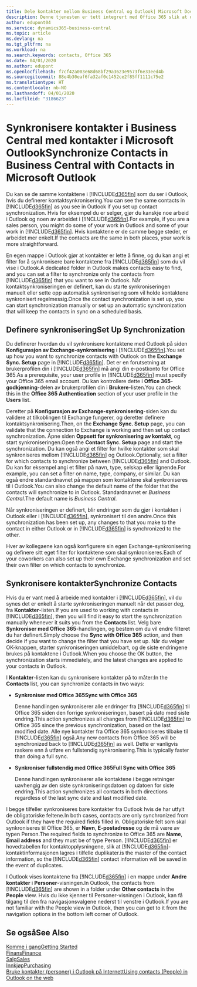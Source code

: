 ```yaml
---
title: Dele kontakter mellom Business Central og Outlook| Microsoft Docs
description: Denne tjenesten er tett integrert med Office 365 slik at du kan dele kontakter mellom Outlook og Business Central.
author: edupont04
ms.service: dynamics365-business-central
ms.topic: article
ms.devlang: na
ms.tgt_pltfrm: na
ms.workload: na
ms.search.keywords: contacts, Office 365
ms.date: 04/01/2020
ms.author: edupont
ms.openlocfilehash: f7cf42a003e68d68bf29a3623e9573f6e33eed4b
ms.sourcegitcommit: 88e4b30eaf6fa32af0c1452ce2f85ff1111c75e2
ms.translationtype: HT
ms.contentlocale: nb-NO
ms.lasthandoff: 04/01/2020
ms.locfileid: "3186623"
---
```

# <a name="synchronize-contacts-in-business-central-with-contacts-in-microsoft-outlook"></a><span data-ttu-id="1e07e-103">Synkronisere kontakter i Business Central med kontakter i Microsoft Outlook</span><span class="sxs-lookup"><span data-stu-id="1e07e-103">Synchronize Contacts in Business Central with Contacts in Microsoft Outlook</span></span>
<span data-ttu-id="1e07e-104">Du kan se de samme kontaktene i [!INCLUDE[d365fin](includes/d365fin_md.md)] som du ser i Outlook, hvis du definerer kontaktsynkronisering.</span><span class="sxs-lookup"><span data-stu-id="1e07e-104">You can see the same contacts in [!INCLUDE[d365fin](includes/d365fin_md.md)] as you see in Outlook if you set up contact synchronization.</span></span> <span data-ttu-id="1e07e-105">Hvis for eksempel du er selger, gjør du kanskje noe arbeid i Outlook og noen av arbeidet i [!INCLUDE[d365fin](includes/d365fin_md.md)].</span><span class="sxs-lookup"><span data-stu-id="1e07e-105">For example, if you are a sales person, you might do some of your work in Outlook and some of your work in [!INCLUDE[d365fin](includes/d365fin_md.md)].</span></span> <span data-ttu-id="1e07e-106">Hvis kontaktene er de samme begge steder, er arbeidet mer enkelt.</span><span class="sxs-lookup"><span data-stu-id="1e07e-106">If the contacts are the same in both places, your work is more straightforward.</span></span>  

<span data-ttu-id="1e07e-107">En egen mappe i Outlook gjør at kontakter er lette å finne, og du kan angi et filter for å synkronisere bare kontaktene fra [!INCLUDE[d365fin](includes/d365fin_md.md)] som du vil vise i Outlook.</span><span class="sxs-lookup"><span data-stu-id="1e07e-107">A dedicated folder in Outlook makes contacts easy to find, and you can set a filter to synchronize only the contacts from [!INCLUDE[d365fin](includes/d365fin_md.md)] that you want to see in Outlook.</span></span> <span data-ttu-id="1e07e-108">Når kontaktsynkroniseringen er definert, kan du starte synkroniseringen manuelt eller sette opp automatisk synkronisering som vil holde kontaktene synkronisert regelmessig.</span><span class="sxs-lookup"><span data-stu-id="1e07e-108">Once the contact synchronization is set up, you can start synchronization manually or set up an automatic synchronization that will keep the contacts in sync on a scheduled basis.</span></span>  

## <a name="set-up-synchronization"></a><span data-ttu-id="1e07e-109">Definere synkronisering</span><span class="sxs-lookup"><span data-stu-id="1e07e-109">Set Up Synchronization</span></span>
<span data-ttu-id="1e07e-110">Du definerer hvordan du vil synkronisere kontaktene med Outlook på siden **Konfigurasjon av Exchange-synkronisering** i [!INCLUDE[d365fin](includes/d365fin_md.md)].</span><span class="sxs-lookup"><span data-stu-id="1e07e-110">You set up how you want to synchronize contacts with Outlook on the **Exchange Sync. Setup** page in [!INCLUDE[d365fin](includes/d365fin_md.md)].</span></span> <span data-ttu-id="1e07e-111">Det er en forutsetning at brukerprofilen din i [!INCLUDE[d365fin](includes/d365fin_md.md)] må angi din e-postkonto for Office 365.</span><span class="sxs-lookup"><span data-stu-id="1e07e-111">As a prerequisite, your user profile in [!INCLUDE[d365fin](includes/d365fin_md.md)] must specify your Office 365 email account.</span></span> <span data-ttu-id="1e07e-112">Du kan kontrollere dette i **Office 365-godkjenning**-delen av brukerprofilen din i **Brukere**-listen.</span><span class="sxs-lookup"><span data-stu-id="1e07e-112">You can check this in the **Office 365 Authentication** section of your user profile in the **Users** list.</span></span>  

<span data-ttu-id="1e07e-113">Deretter på **Konfigurasjon av Exchange-synkronisering**-siden kan du validere at tilkoblingen til Exchange fungerer, og deretter definere kontaktsynkronisering.</span><span class="sxs-lookup"><span data-stu-id="1e07e-113">Then, on the **Exchange Sync. Setup** page, you can validate that the connection to Exchange is working and then set up contact synchronization.</span></span> <span data-ttu-id="1e07e-114">Åpne siden **Oppsett for synkronisering av kontakt**, og start synkroniseringen.</span><span class="sxs-lookup"><span data-stu-id="1e07e-114">Open the **Contact Sync. Setup** page and start the synchronization.</span></span> <span data-ttu-id="1e07e-115">Du kan også angi et filter for hvilke kontakter som skal synkroniseres mellom [!INCLUDE[d365fin](includes/d365fin_md.md)] og Outlook.</span><span class="sxs-lookup"><span data-stu-id="1e07e-115">Optionally, set a filter for which contacts to synchronize between [!INCLUDE[d365fin](includes/d365fin_md.md)] and Outlook.</span></span> <span data-ttu-id="1e07e-116">Du kan for eksempel angi et filter på navn, type, selskap eller lignende.</span><span class="sxs-lookup"><span data-stu-id="1e07e-116">For example, you can set a filter on name, type, company, or similar.</span></span> <span data-ttu-id="1e07e-117">Du kan også endre standardnavnet på mappen som kontaktene skal synkroniseres til i Outlook.</span><span class="sxs-lookup"><span data-stu-id="1e07e-117">You can also change the default name of the folder that the contacts will synchronize to in Outlook.</span></span> <span data-ttu-id="1e07e-118">Standardnavnet er *Business Central*.</span><span class="sxs-lookup"><span data-stu-id="1e07e-118">The default name is *Business Central*.</span></span>  

<span data-ttu-id="1e07e-119">Når synkroniseringen er definert, blir endringer som du gjør i kontakten i Outlook eller i [!INCLUDE[d365fin](includes/d365fin_md.md)], synkronisert til den andre.</span><span class="sxs-lookup"><span data-stu-id="1e07e-119">Once this synchronization has been set up, any changes to that you make to the contact in either Outlook or in [!INCLUDE[d365fin](includes/d365fin_md.md)] is synchronized to the other.</span></span>  

<span data-ttu-id="1e07e-120">Hver av kollegaene kan også konfigurere sin egen Exchange-synkronisering og definere sitt eget filter for kontaktene som skal synkroniseres.</span><span class="sxs-lookup"><span data-stu-id="1e07e-120">Each of your coworkers can also set up their own Exchange synchronization and set their own filter on which contacts to synchronize.</span></span>  

## <a name="synchronize-contacts"></a><span data-ttu-id="1e07e-121">Synkronisere kontakter</span><span class="sxs-lookup"><span data-stu-id="1e07e-121">Synchronize Contacts</span></span>
<span data-ttu-id="1e07e-122">Hvis du er vant med å arbeide med kontakter i [!INCLUDE[d365fin](includes/d365fin_md.md)], vil du synes det er enkelt å starte synkroniseringen manuelt når det passer deg, fra **Kontakter**-listen.</span><span class="sxs-lookup"><span data-stu-id="1e07e-122">If you are used to working with contacts in [!INCLUDE[d365fin](includes/d365fin_md.md)], then you will find it easy to start the synchronization manually whenever it suits you from the **Contacts** list.</span></span> <span data-ttu-id="1e07e-123">Velg bare **Synkroniser med Office 365**-handlingen, og bestem om du vil endre filteret du har definert.</span><span class="sxs-lookup"><span data-stu-id="1e07e-123">Simply choose the **Sync with Office 365** action, and then decide if you want to change the filter that you have set up.</span></span> <span data-ttu-id="1e07e-124">Når du velger OK-knappen, starter synkroniseringen umiddelbart, og de siste endringene brukes på kontaktene i Outlook.</span><span class="sxs-lookup"><span data-stu-id="1e07e-124">When you choose the OK button, the synchronization starts immediately, and the latest changes are applied to your contacts in Outlook.</span></span>  

<span data-ttu-id="1e07e-125">I **Kontakter**-listen kan du synkronisere kontakter på to måter:</span><span class="sxs-lookup"><span data-stu-id="1e07e-125">In the **Contacts** list, you can synchronize contacts in two ways:</span></span>

* <span data-ttu-id="1e07e-126">**Synkroniser med Office 365**</span><span class="sxs-lookup"><span data-stu-id="1e07e-126">**Sync with Office 365**</span></span>

  <span data-ttu-id="1e07e-127">Denne handlingen synkroniserer alle endringer fra [!INCLUDE[d365fin](includes/d365fin_md.md)] til Office 365 siden den forrige synkroniseringen, basert på dato med siste endring.</span><span class="sxs-lookup"><span data-stu-id="1e07e-127">This action synchronizes all changes from [!INCLUDE[d365fin](includes/d365fin_md.md)] to Office 365 since the previous synchronization, based on the last modified date.</span></span> <span data-ttu-id="1e07e-128">Alle nye kontakter fra Office 365 synkroniseres tilbake til [!INCLUDE[d365fin](includes/d365fin_md.md)] også.</span><span class="sxs-lookup"><span data-stu-id="1e07e-128">Any new contacts from Office 365 will be synchronized back to [!INCLUDE[d365fin](includes/d365fin_md.md)] as well.</span></span> <span data-ttu-id="1e07e-129">Dette er vanligvis raskere enn å utføre en fullstendig synkronisering.</span><span class="sxs-lookup"><span data-stu-id="1e07e-129">This is typically faster than doing a full sync.</span></span>  

* <span data-ttu-id="1e07e-130">**Synkroniser fullstendig med Office 365**</span><span class="sxs-lookup"><span data-stu-id="1e07e-130">**Full Sync with Office 365**</span></span>

  <span data-ttu-id="1e07e-131">Denne handlingen synkroniserer alle kontaktene i begge retninger uavhengig av den siste synkroniseringsdatoen og datoen for siste endring.</span><span class="sxs-lookup"><span data-stu-id="1e07e-131">This action synchronizes all contacts in both directions regardless of the last sync date and last modified date.</span></span>  

<span data-ttu-id="1e07e-132">I begge tilfeller synkroniseres bare kontakter fra Outlook hvis de har utfylt de obligatoriske feltene.</span><span class="sxs-lookup"><span data-stu-id="1e07e-132">In both cases, contacts are only synchronized from Outlook if they have the required fields filled in.</span></span> <span data-ttu-id="1e07e-133">Obligatoriske felt som skal synkroniseres til Office 365, er **Navn**, **E-postadresse** og de må være av typen Person.</span><span class="sxs-lookup"><span data-stu-id="1e07e-133">The required fields to synchronize to Office 365 are **Name**, **Email address** and they must be of type Person.</span></span> [!INCLUDE[d365fin](includes/d365fin_md.md)] <span data-ttu-id="1e07e-134">er hovedtabellen for kontaktopplysningene, slik at [!INCLUDE[d365fin](includes/d365fin_md.md)]-kontaktinformasjonen lagres i tilfelle duplikater.</span><span class="sxs-lookup"><span data-stu-id="1e07e-134">is the master of the contact information, so the [!INCLUDE[d365fin](includes/d365fin_md.md)] contact information will be saved in the event of duplicates.</span></span>  

<span data-ttu-id="1e07e-135">I Outlook vises kontaktene fra [!INCLUDE[d365fin](includes/d365fin_md.md)] i en mappe under **Andre kontakter** i **Personer**-visningen.</span><span class="sxs-lookup"><span data-stu-id="1e07e-135">In Outlook, the contacts from [!INCLUDE[d365fin](includes/d365fin_md.md)] are shown in a folder under **Other contacts** in the **People**  view.</span></span> <span data-ttu-id="1e07e-136">Hvis du ikke kjenner til Personer-visningen i Outlook, kan få tilgang til den fra navigasjonsvalgene nederst til venstre i Outlook.</span><span class="sxs-lookup"><span data-stu-id="1e07e-136">If you are not familiar with the People view in Outlook, then you can get to it from the navigation options in the bottom left corner of Outlook.</span></span>  

## <a name="see-also"></a><span data-ttu-id="1e07e-137">Se også</span><span class="sxs-lookup"><span data-stu-id="1e07e-137">See Also</span></span>
[<span data-ttu-id="1e07e-138">Komme i gang</span><span class="sxs-lookup"><span data-stu-id="1e07e-138">Getting Started</span></span>](product-get-started.md)  
[<span data-ttu-id="1e07e-139">Finans</span><span class="sxs-lookup"><span data-stu-id="1e07e-139">Finance</span></span>](finance.md)  
[<span data-ttu-id="1e07e-140">Salg</span><span class="sxs-lookup"><span data-stu-id="1e07e-140">Sales</span></span>](sales-manage-sales.md)  
[<span data-ttu-id="1e07e-141">Innkjøp</span><span class="sxs-lookup"><span data-stu-id="1e07e-141">Purchasing</span></span>](purchasing-manage-purchasing.md)  
[<span data-ttu-id="1e07e-142">Bruke kontakter (personer) i Outlook på Internett</span><span class="sxs-lookup"><span data-stu-id="1e07e-142">Using contacts (People) in Outlook on the web</span></span>](https://support.office.com/article/Using-contacts-People-in-Outlook-on-the-web-1e3438c7-26b2-420c-87de-3cea9d31b5cb?appver=OWB150)  
